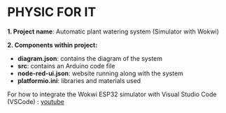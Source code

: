 # PHYSIC FOR IT

**1. Project name**: Automatic plant watering system (Simulator with Wokwi)

**2. Components within project:**

- **diagram.json**: contains the diagram of the system
- **src**: contains an Arduino code file
- **node-red-ui.json**: website running along with the system
- **platformio.ini**: libraries and materials used

For how to integrate the Wokwi ESP32 simulator with Visual Studio Code (VSCode) : [youtube](https://youtu.be/3WVz2XdadD0?si=e6JEwMoyaUFY4CVw)
